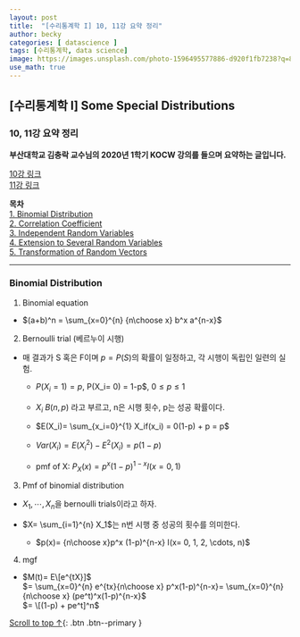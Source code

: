 ```yaml
---
layout: post
title:  "[수리통계학 I] 10, 11강 요약 정리"
author: becky
categories: [ datascience ]
tags: [수리통계학, data science]
image: https://images.unsplash.com/photo-1596495577886-d920f1fb7238?q=80&w=2074&auto=format&fit=crop&ixlib=rb-4.0.3&ixid=M3wxMjA3fDB8MHxwaG90by1wYWdlfHx8fGVufDB8fHx8fA%3D%3D
use_math: true
---
```


## [수리통계학 I] Some Special Distributions        
### 10, 11강 요약 정리  

**부산대학교 김충락 교수님의 2020년 1학기 KOCW 강의를 들으며 요약하는 글입니다.**  

[10강 링크](http://www.kocw.net/home/enrolment/enrolmentView.do?cid=7c789810ade43386&lid=dcb7e91e6ff7098b)  
[11강 링크](http://www.kocw.net/home/enrolment/enrolmentView.do?cid=7c789810ade43386&lid=3a6402010717e725)  


**목차**  
[1. Binomial Distribution](#binomial-distribution)  
[2. Correlation Coefficient](#correlation-coefficient)  
[3. Independent Random Variables](#independent-random-variables)  
[4. Extension to Several Random Variables](#extension-to-several-random-variables)  
[5. Transformation of Random Vectors](#transformation-of-random-vectors)  

---   

### Binomial Distribution  

1. Binomial equation  
  * $(a+b)^n = \sum_{x=0}^{n} {n\choose x} b^x a^{n-x}$  
  
  
2. Bernoulli trial (베르누이 시행)  
  * 매 결과가 S 혹은 F이며 $p= P(S)$의 확률이 일정하고, 각 시행이 독립인 일련의 실험.  
  
    * $P(X_i= 1) = p$, P(X_i= 0) = 1-p$,  $0 \leq p \leq 1$  
    * $X_i ~ B(n,p)$ 라고 부르고, n은 시행 횟수, p는 성공 확률이다.  
  
  
    * $E(X_i)= \sum_{x_i=0}^{1} X_if(x_i) = 0(1-p) + p = p$  
    * $Var(X_i)= E(X_i^2)-E^2(X_i) = p(1-p)$  
  
    * pmf of X: $P_X(x)= p^x(1-p)^{1-x} I(x=0, 1)$  
  
  
3. Pmf of binomial distribution  
  * $X_1, \cdots, X_n$을 bernoulli trials이라고 하자.  
  * $X= \sum_{i=1}^{n} X_1$는 n번 시행 중 성공의 횟수를 의미한다.  
  
    * $p(x)= {n\choose x}p^x (1-p)^{n-x} I(x= 0, 1, 2, \cdots, n)$  
  
  
  
4. mgf  
  * $M(t)= E\[e^{tX}]$  
        $= \sum_{x=0}^{n} e^{tx}{n\choose x} p^x(1-p)^{n-x}= \sum_{x=0}^{n}{n\choose x} (pe^t)^x(1-p)^{n-x}$  
        $= \[(1-p) + pe^t]^n$  
   













[Scroll to top ↑](#){: .btn .btn--primary }  







